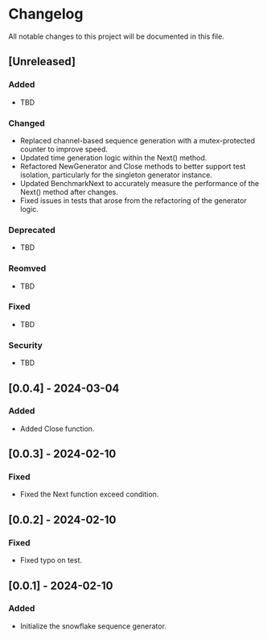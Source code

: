 # Changelog

All notable changes to this project will be documented in this file.

## [Unreleased]

### Added

- TBD

### Changed

- Replaced channel-based sequence generation with a mutex-protected counter to improve speed.
- Updated time generation logic within the Next() method.
- Refactored NewGenerator and Close methods to better support test isolation, particularly for the singleton generator instance.
- Updated BenchmarkNext to accurately measure the performance of the Next() method after changes.
- Fixed issues in tests that arose from the refactoring of the generator logic.

### Deprecated

- TBD

### Reomved

- TBD

### Fixed

- TBD

### Security

- TBD

## [0.0.4] - 2024-03-04

### Added

- Added Close function.

## [0.0.3] - 2024-02-10

### Fixed

- Fixed the Next function exceed condition.

## [0.0.2] - 2024-02-10

### Fixed

- Fixed typo on test.

## [0.0.1] - 2024-02-10

### Added

- Initialize the snowflake sequence generator.
